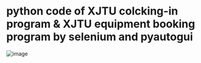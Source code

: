 # python code of XJTU colcking-in program & XJTU equipment booking program by selenium and pyautogui
![image](https://github.com/laye-d/XJTU-colcking-in-program-by-selenium-/blob/master/e.g.jpg)
